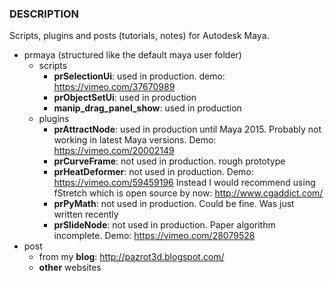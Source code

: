 ### DESCRIPTION
Scripts, plugins and posts (tutorials, notes) for Autodesk Maya. 
* prmaya (structured like the default maya user folder) 
  * scripts
    * __prSelectionUi__: used in production. demo: https://vimeo.com/37670989
    * __prObjectSetUi__: used in production
    * __manip_drag_panel_show__: used in production
  * plugins
    * __prAttractNode__: used in production until Maya 2015. Probably not working in latest Maya versions. Demo: https://vimeo.com/20002149
    * __prCurveFrame__: not used in production. rough prototype
    * __prHeatDeformer__: not used in production. Demo: https://vimeo.com/59459196 Instead I would recommend using fStretch which is open source by now: http://www.cgaddict.com/
    * __prPyMath__: not used in production. Could be fine. Was just written recently
    * __prSlideNode__: not used in production. Paper algorithm incomplete. Demo: https://vimeo.com/28079528
* post
   * from my __blog__: http://pazrot3d.blogspot.com/
   * __other__ websites

